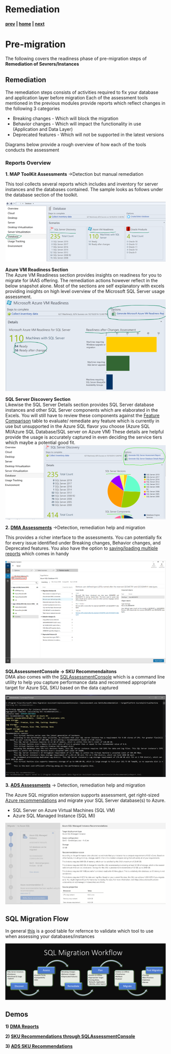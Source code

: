# Remediation

#### [prev](./discoveryandassessment.md) | [home](./readme.md)  | [next](./migrationplanning.md)

# Pre-migration
The following covers the readiness phase of pre-migration steps of **Remediation of Sevrers/Instances**

## Remediation
The remediation steps consists of activities required to fix your database and application layer before migration
Each of the assessment tools mentioned in the previous modules provide reports which reflect changes in the following 3 categories
* Breaking changes - Which will block the migration
* Behavior changes - Which will impact the functionality in use (Application and Data Layer)
* Deprecated features - Which will not be supported in the latest versions

Diagrams below provide a rough overview of how each of the tools conducts the assessment

### **Reports Overview**
**1. MAP ToolKit Assessments** ->Detection but manual remediation

This tool collects several reports which includes and inventory for server instances and the databases contained. The sample looks as follows under the database section of the toolkit. <br/>

![MAPToolKit Database Section](/images/MAPAssessment1.png#left)

**Azure VM Readiness Section** <br />
The Azure VM Readiness section provides insights on readiness for you to migrate for IAAS offering. The remediation actions however reflect in the below snapshot alone. Most of the sections are self explanatory with excels providing insights on high level overview of the Microsoft SQL Server usage assessment. <br/>
![MAPToolKit VM Section](/images/MAPAssessment2.png#left)

**SQL Server Discovery Section** <br />
Likewise the SQL Server Details section provides SQL Server database instances and other SQL Server components which are elaborated in the Excels. You will still have to review these components against the [Feature Comparison](https://techcommunity.microsoft.com/t5/fasttrack-for-azure/feature-comparison-of-azure-sql-database-azure-sql-managed/ba-p/3154789) table to evaluate/ remediate any feature which is currently in use but unsupported in the Azure SQL flavor you choose (Azure SQL MI/Azure SQL Database/SQL server on Azure VM)
These details are helpful provide the usage is accurately captured in even deciding the service tiers which maybe a potential good fit. <br/>
![MAPToolKit SQL Section](/images/MAPAssessment3.png#left)

**2. [DMA Assessments](https://docs.microsoft.com/en-us/sql/dma/dma-assesssqlonprem?view=sql-server-ver16)**
->Detection, remediation help and migration

This provides a richer interface to the assessments. You can potentially fix for every issue identified under Breaking changes, Behavior changes, and Deprecated features. You also have the option to [saving/loading multiple reports](https://docs.microsoft.com/en-us/sql/dma/dma-save-load-assessments?view=sql-server-ver16) which comes in handy 

![DMA Multireport Assessment](/images/DMAMultipleReportsLoad.png)

**SQLAssessmentConsole -> SKU Recommendaitons** <br /> DMA also comes with the [SQLAssessmentConsole](https://docs.microsoft.com/en-in/sql/dma/dma-sku-recommend-sql-db?view=sql-server-ver16) which is a command line utility to help you capture performance data and recommed appropriate target for Azure SQL SKU based on the data captured

![DMA Recommendations](/images/DMARecommendations.png)

**3. [ADS Assessments](https://docs.microsoft.com/en-us/azure/dms/migration-using-azure-data-studio)** -> Detection, remediation help and migration

The Azure SQL migration extension supports assessment, get right-sized [Azure recommendations](https://docs.microsoft.com/en-us/azure/dms/ads-sku-recommend#performance-data-collection-and-sku-recommendation) and migrate your SQL Server database(s) to Azure.
- SQL Server on Azure Virtual Machines (SQL VM)
- Azure SQL Managed Instance (SQL MI)


![ADS Recommendations](/images/ADSRecommendations.png)

## SQL Migration Flow
In general [this](https://docs.microsoft.com/en-us/sql/sql-server/migrate/dma-azure-migrate-compare-migration-tools?view=sql-server-ver15#quick-comparison) is a good table for refernce to validate which tool to use when assessing your databases/instances

![](/images/MigrationFlow.png)


## Demos
**1) [DMA Reports](https://docs.microsoft.com/en-us/sql/dma/dma-assess-sql-data-estate-to-sqldb?view=sql-server-ver16)**

**2) [SKU Recommendations through SQLAssessmentConsole](https://docs.microsoft.com/en-us/sql/dma/dma-sku-recommend-sql-db?view=sql-server-ver16)**

**3) [ADS SKU Recommendations](https://docs.microsoft.com/en-us/azure/dms/ads-sku-recommend)**
